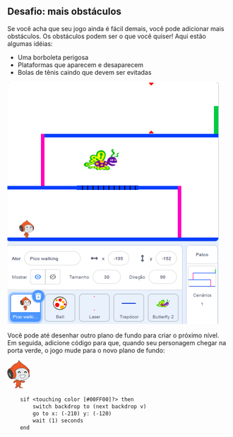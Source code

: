 ## Desafio: mais obstáculos

Se você acha que seu jogo ainda é fácil demais, você pode adicionar mais obstáculos. Os obstáculos podem ser o que você quiser! Aqui estão algumas idéias:

+ Uma borboleta perigosa
+ Plataformas que aparecem e desaparecem
+ Bolas de tênis caindo que devem ser evitadas

![captura de tela](images/dodge-obstacles.png)

Você pode até desenhar outro plano de fundo para criar o próximo nível. Em seguida, adicione código para que, quando seu personagem chegar na porta verde, o jogo mude para o novo plano de fundo:

![ator pico walking](images/pico_walking_sprite.png)

```blocks3
    sif <touching color [#00FF00]?> then
		switch backdrop to (next backdrop v)
		go to x: (-210) y: (-120)
		wait (1) seconds
	end
```